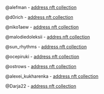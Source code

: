 @alefman - [address nft collection](https://testnet.getgems.io/collection/EQBsaviU89uTy1NCTyMe8GXIB3LrGy7CgInoAI7rGjVR1tLm)

@d0rich - [address nft collection](https://testnet.getgems.io/collection/EQAa4LAcvq870fK7wVB01te2V_O10XyJhfjxAOQpdgSH5Le1)

@niko1aew - [address nft collection](https://testnet.getgems.io/collection/EQD0XgGg97PK40u18eo7AItFq5VW49Vpo5O6l9o3ySderwMV)

@malodiedoleksii - [addres nft collection](https://testnet.getgems.io/collection/EQDlsfqkOhj0IhIChbUkeyfJM03BdvxapLCyUjlAHWOOHIR1)

@sun_rhythms - [address nft collection](https://testnet.getgems.io/collection/EQDAIhRmdIIK0jskJOoCkzpHK2Mv3OItURCSVQvvSJeUYVLk)

@ocepiruki - [address nft collection](https://testnet.getgems.io/collection/EQCd_wf79mHBJ6QWdoyfo89Y40NlY2vcDZ5ZB508SkTWhWJm)

@ostrows - [address nft collection](https://testnet.getgems.io/collection/EQDlx77cpUR5kESCFsYz4OHcZ56l1L0bmx30bGhYDFWgDmrY)

@alexei_kukharenka - [address nft collection](https://testnet.getgems.io/collection/EQDJeHVVTbrMzxchJ9UK7cWvBivmRIkaQ7Ok43pCGOQVGbTE)

@Darja22 - [address nft collection](https://testnet.getgems.io/collection/EQAjahWzw4yjk8hd87GtjXVyb4sENmvaD4iCSZP5mZNM8K8C)

